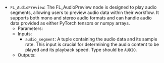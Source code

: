 - `FL_AudioPreview`: The FL_AudioPreview node is designed to play audio segments, allowing users to preview audio data within their workflow. It supports both mono and stereo audio formats and can handle audio data provided as either PyTorch tensors or numpy arrays.
    - Parameters:
    - Inputs:
        - `audio_segment`: A tuple containing the audio data and its sample rate. This input is crucial for determining the audio content to be played and its playback speed. Type should be `AUDIO`.
    - Outputs:
